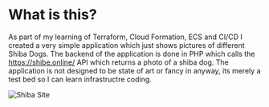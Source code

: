 # What is this?
As part of my learning of Terraform, Cloud Formation, ECS and CI/CD I created a very simple application which just shows pictures of different Shiba Dogs.
The backend of the application is done in PHP which calls the https://shibe.online/ API which returns a photo of a shiba dog. The application is not designed to be state of art or fancy in anyway, its merely a test bed so I can learn infrastructre coding.

![Shiba Site](https://i.imgur.com/uECwHig.png)
